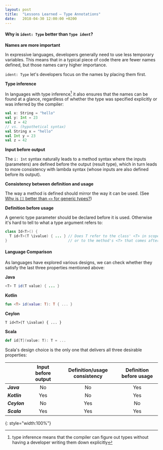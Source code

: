 ```yaml
---
layout: post
title:  "Lessons Learned – Type Annotations"
date:   2018-04-30 12:00:00 +0200
---
```


#### Why is `ident: Type` better than `Type ident`?

**Names are more important**

In expressive languages, developers generally need to use less temporary variables.
This means that in a typical piece of code there are fewer names defined, but
those names carry higher importance.

`ident: Type` let's developers focus on the names by placing them first.

**Type inference**

In languages with type inference[^type-inference] it also ensures that the
names can be found at a glance, regardless of whether the type was specified
explicitly or was inferred by the compiler:

```scala
val x: String = "hello"
val y: Int = 23
val z = 42
// vs. (hypothetical syntax)
val String x = "hello"
val Int y = 23
val z = 42
```

**Input before output**

The `i: Int` syntax naturally leads to a method syntax where the inputs
(parameters) are defined before the output (result type), which in turn leads to
more consistency with lambda syntax (whose inputs are also defined before its
output).

**Consistency between definition and usage**

The way a method is defined should mirror the way it can be used.
(See [Why is `[]` better than `<>` for generic types?](generics))

**Definition before usage**

A generic type parameter should be declared before it is used.
Otherwise it's hard to tell to what a type argument refers to:

```java
class Id<T>() {
  T id<T>(T \ivalue) { ... } // Does T refer to the class' <T> in scope,
}                            // or to the method's <T> that comes after it?
```

#### Language Comparison

As languages have explored various designs, we can check whether they satisfy
the last three properties mentioned above:

**Java**

```java
<T> T id(T value) { ... }
```

**Kotlin**

```kotlin
fun <T> id(value: T): T { ... }
```

**Ceylon**

```ceylon
T id<T>(T \ivalue) { ... }
```

**Scala**

```scala
def id[T](value: T): T = ...
```

Scala's design choice is the only one that delivers all three desirable properties:

|              | Input before output | Definition/usage consistency | Definition before usage |
|--------------|:-------------------:|:----------------------------:|:-----------------------:|
| ***Java***   | No                  | No                           | Yes                     |
| ***Kotlin*** | Yes                 | No                           | Yes                     |
| ***Ceylon*** | No                  | Yes                          | No                      |
| ***Scala***  | Yes                 | Yes                          | Yes                     |
{: style="width:100%"}

[^type-inference]: type inference means that the compiler can figure out types without having a developer writing them down explicitly

